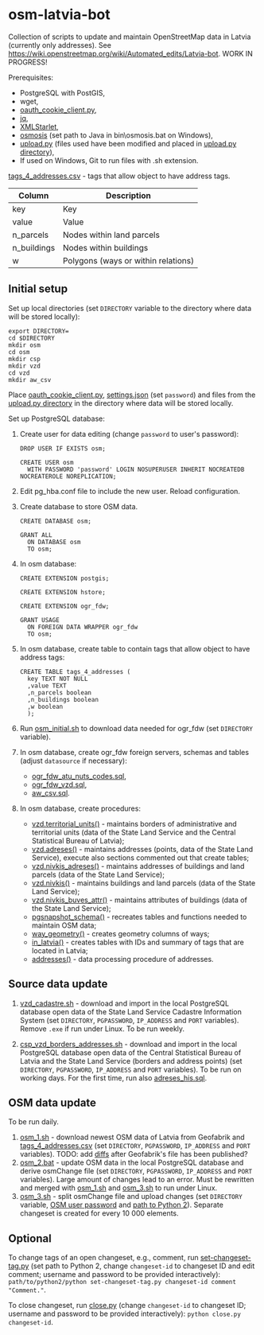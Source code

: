 # osm-latvia-bot
Collection of scripts to update and maintain OpenStreetMap data in Latvia (currently only addresses). See https://wiki.openstreetmap.org/wiki/Automated_edits/Latvia-bot. WORK IN PROGRESS!

Prerequisites:
* PostgreSQL with PostGIS,
* wget,
* [oauth_cookie_client.py](https://github.com/geofabrik/sendfile_osm_oauth_protector/blob/master/oauth_cookie_client.py),
* [jq](https://stedolan.github.io/jq/),
* [XMLStarlet](http://xmlstar.sourceforge.net/),
* [osmosis](https://github.com/openstreetmap/osmosis) (set path to Java in bin\osmosis.bat on Windows),
* [upload.py](https://wiki.openstreetmap.org/wiki/Upload.py) (files used have been modified and placed in [upload.py directory](https://github.com/Davis-Klavins/osm-latvia-bot/tree/main/upload.py)),
* If used on Windows, Git to run files with .sh extension.

[tags_4_addresses.csv](https://github.com/Davis-Klavins/osm-latvia-bot/blob/main/tags_4_addresses.csv) - tags that allow object to have address tags.

| Column      | Description                         |
|-------------|-------------------------------------|
| key         | Key                                 |
| value       | Value                               |
| n_parcels   | Nodes within land parcels           |
| n_buildings | Nodes within buildings              |
| w           | Polygons (ways or within relations) |

## Initial setup

Set up local directories (set `DIRECTORY` variable to the directory where data will be stored locally):

```
export DIRECTORY=
cd $DIRECTORY
mkdir osm
cd osm
mkdir csp
mkdir vzd
cd vzd
mkdir aw_csv
```

Place [oauth_cookie_client.py](https://github.com/geofabrik/sendfile_osm_oauth_protector/blob/master/oauth_cookie_client.py), [settings.json](https://github.com/Davis-Klavins/osm-latvia-bot/blob/main/settings.json) (set `password`) and files from the [upload.py directory](https://github.com/Davis-Klavins/osm-latvia-bot/tree/main/upload.py) in the directory where data will be stored locally.

Set up PostgreSQL database:

1. Create user for data editing (change `password` to user's password):

   ```
   DROP USER IF EXISTS osm;

   CREATE USER osm
     WITH PASSWORD 'password' LOGIN NOSUPERUSER INHERIT NOCREATEDB NOCREATEROLE NOREPLICATION;
   ```

2. Edit pg_hba.conf file to include the new user. Reload configuration.

3. Create database to store OSM data.

   ```
   CREATE DATABASE osm;

   GRANT ALL
     ON DATABASE osm
     TO osm;
   ```

4. In osm database:

   ```
   CREATE EXTENSION postgis;

   CREATE EXTENSION hstore;

   CREATE EXTENSION ogr_fdw;

   GRANT USAGE
     ON FOREIGN DATA WRAPPER ogr_fdw
     TO osm;
   ```

5. In osm database, create table to contain tags that allow object to have address tags:

   ```
   CREATE TABLE tags_4_addresses (
     key TEXT NOT NULL
     ,value TEXT
     ,n_parcels boolean
     ,n_buildings boolean
     ,w boolean
     );
   ```

6. Run [osm_initial.sh](https://github.com/Davis-Klavins/osm-latvia-bot/blob/main/osm_initial.sh) to download data needed for ogr_fdw (set `DIRECTORY` variable).

7. In osm database, create ogr_fdw foreign servers, schemas and tables (adjust `datasource` if necessary):

   * [ogr_fdw_atu_nuts_codes.sql](https://github.com/Davis-Klavins/osm-latvia-bot/blob/main/ogr_fdw_atu_nuts_codes.sql),
   * [ogr_fdw_vzd.sql](https://github.com/Davis-Klavins/osm-latvia-bot/blob/main/ogr_fdw_vzd.sql),
   * [aw_csv.sql](https://github.com/Davis-Klavins/osm-latvia-bot/blob/main/aw_csv.sql).

8. In osm database, create procedures:

   * [vzd.territorial_units()](https://github.com/Davis-Klavins/osm-latvia-bot/blob/main/territorial_units.sql) - maintains borders of administrative and territorial units (data of the State Land Service and the Central Statistical Bureau of Latvia);
   * [vzd.adreses()](https://github.com/Davis-Klavins/osm-latvia-bot/blob/main/adreses.sql) - maintains addresses (points, data of the State Land Service), execute also sections commented out that create tables;
   * [vzd.nivkis_adreses()](https://github.com/Davis-Klavins/osm-latvia-bot/blob/main/nivkis_adreses.sql) - maintains addresses of buildings and land parcels (data of the State Land Service);
   * [vzd.nivkis()](https://github.com/Davis-Klavins/osm-latvia-bot/blob/main/nivkis.sql) - maintains buildings and land parcels (data of the State Land Service);
   * [vzd.nivkis_buves_attr()](https://github.com/Davis-Klavins/osm-latvia-bot/blob/main/nivkis_buves_attr.sql) - maintains attributes of buildings (data of the State Land Service);
   * [pgsnapshot_schema()](https://github.com/Davis-Klavins/osm-latvia-bot/blob/main/pgsnapshot_schema.sql) - recreates tables and functions needed to maintain OSM data;
   * [way_geometry()](https://github.com/Davis-Klavins/osm-latvia-bot/blob/main/way_geometry.sql) - creates geometry columns of ways;
   * [in_latvia()](https://github.com/Davis-Klavins/osm-latvia-bot/blob/main/in_latvia.sql) - creates tables with IDs and summary of tags that are located in Latvia;
   * [addresses()](https://github.com/Davis-Klavins/osm-latvia-bot/blob/main/addresses.sql) - data processing procedure of addresses.

## Source data update

1. [vzd_cadastre.sh](https://github.com/Davis-Klavins/osm-latvia-bot/blob/main/vzd_cadastre.sh) - download and import in the local PostgreSQL database open data of the State Land Service Cadastre Information System (set `DIRECTORY`, `PGPASSWORD`, `IP_ADDRESS` and `PORT` variables). Remove `.exe` if run under Linux. To be run weekly.

2. [csp_vzd_borders_addresses.sh](https://github.com/Davis-Klavins/osm-latvia-bot/blob/main/csp_vzd_borders_addresses.sh) - download and import in the local PostgreSQL database open data of the Central Statistical Bureau of Latvia and the State Land Service (borders and address points) (set `DIRECTORY`, `PGPASSWORD`, `IP_ADDRESS` and `PORT` variables). To be run on working days. For the first time, run also [adreses_his.sql](https://github.com/Davis-Klavins/osm-latvia-bot/blob/main/adreses_his.sql).

## OSM data update

To be run daily.

1. [osm_1.sh](https://github.com/Davis-Klavins/osm-latvia-bot/blob/main/osm_1.sh) - download newest OSM data of Latvia from Geofabrik and [tags_4_addresses.csv](https://github.com/Davis-Klavins/osm-latvia-bot/blob/main/tags_4_addresses.csv) (set `DIRECTORY`, `PGPASSWORD`, `IP_ADDRESS` and `PORT` variables). TODO: add [diffs](https://wiki.openstreetmap.org/wiki/Planet.osm/diffs) after Geofabrik's file has been published?
2. [osm_2.bat](https://github.com/Davis-Klavins/osm-latvia-bot/blob/main/osm_2.bat) - update OSM data in the local PostgreSQL database and derive osmChange file (set `DIRECTORY`, `PGPASSWORD`, `IP_ADDRESS` and `PORT` variables). Large amount of changes lead to an error. Must be rewritten and merged with [osm_1.sh](https://github.com/Davis-Klavins/osm-latvia-bot/blob/main/osm_1.sh) and [osm_3.sh](https://github.com/Davis-Klavins/osm-latvia-bot/blob/main/osm_3.sh) to run under Linux.
4. [osm_3.sh](https://github.com/Davis-Klavins/osm-latvia-bot/blob/main/osm_3.sh) - split osmChange file and upload changes (set `DIRECTORY` variable, [OSM user password](https://github.com/Davis-Klavins/osm-latvia-bot/blob/main/osm_3.sh#L8) and [path to Python 2](https://github.com/Davis-Klavins/osm-latvia-bot/blob/main/osm_3.sh#L34)). Separate changeset is created for every 10 000 elements.

## Optional

To change tags of an open changeset, e.g., comment, run [set-changeset-tag.py](https://github.com/Davis-Klavins/osm-latvia-bot/blob/main/upload.py/optional/set-changeset-tag.py) (set path to Python 2, change `changeset-id` to changeset ID and edit comment; username and password to be provided interactively): `path/to/python2/python set-changeset-tag.py changeset-id comment "Comment."`.

To close changeset, run [close.py](https://github.com/Davis-Klavins/osm-latvia-bot/blob/main/upload.py/optional/close.py) (change `changeset-id` to changeset ID; username and password to be provided interactively): `python close.py changeset-id`.
